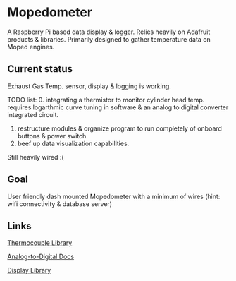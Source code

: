 # Mopedometer

A Raspberry Pi based data display & logger. Relies heavily on Adafruit products & libraries. Primarily designed to gather temperature data on Moped engines.

## Current status

Exhaust Gas Temp. sensor, display & logging is working.

TODO list:
0. integrating a thermistor to monitor cylinder head temp. requires logarthmic curve tuning in software & an analog to digital converter integrated circuit.
1. restructure modules & organize program to run completely of onboard buttons & power switch.
2. beef up data visualization capabilities.

Still heavily wired :(

## Goal

User friendly dash mounted Mopedometer with a minimum of wires (hint: wifi connectivity & database server)

## Links

[Thermocouple Library](https://learn.adafruit.com/max31855-thermocouple-python-library)

[Analog-to-Digital Docs](https://gist.github.com/ladyada/3151375)

[Display Library](https://learn.adafruit.com/rgb-lcd-shield)
